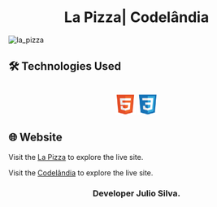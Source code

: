 # <h1 align="center">La Pizza| Codelândia</h1>

![la_pizza](https://github.com/JuCanavans/la_pizza/assets/103950621/cf929496-1fd0-47ef-a737-ce2fc58879e4)

## 🛠 Technologies Used
<div align="center" style="display: inline_block"><br>
  <img alt="HTML" width="40" src="https://raw.githubusercontent.com/devicons/devicon/master/icons/html5/html5-original.svg">
  <img alt="CSS" width="40" src="https://raw.githubusercontent.com/devicons/devicon/master/icons/css3/css3-original.svg">
</div>

## 🌐 Website
Visit the [La Pizza](https://newsletter-blush-one.vercel.app/) to explore the live site.

Visit the [Codelândia](https://www.figma.com/file/Yb9IBH56g7T1hdIyZ3BMNO/Desafios---Codel%C3%A2ndia?type=design&node-id=624-2&mode=design&t=bzkjbPx7uohIz2Ar-0) to explore the live site.

### <p align="center">Developer Julio Silva.</p>
